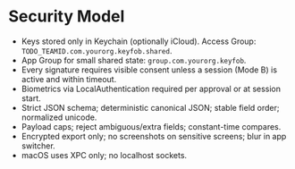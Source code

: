 # Security Model

- Keys stored only in Keychain (optionally iCloud). Access Group: `TODO_TEAMID.com.yourorg.keyfob.shared`.
- App Group for small shared state: `group.com.yourorg.keyfob`.
- Every signature requires visible consent unless a session (Mode B) is active and within timeout.
- Biometrics via LocalAuthentication required per approval or at session start.
- Strict JSON schema; deterministic canonical JSON; stable field order; normalized unicode.
- Payload caps; reject ambiguous/extra fields; constant-time compares.
- Encrypted export only; no screenshots on sensitive screens; blur in app switcher.
- macOS uses XPC only; no localhost sockets.
